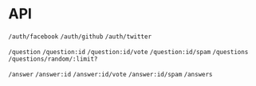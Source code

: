 # API

`/auth/facebook`
`/auth/github`
`/auth/twitter`

`/question`
`/question:id`
`/question:id/vote`
`/question:id/spam`
`/questions`
`/questions/random/:limit?`

`/answer`
`/answer:id`
`/answer:id/vote`
`/answer:id/spam`
`/answers`
